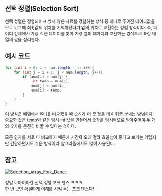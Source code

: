 ## 선택 정렬(Selection Sort)

선택 정렬은 정렬되어져 있지 않은 자료를 정렬하는 방식 중 하나로 주어진 데이터값을 모두 비교해 최솟값의 위치를 기억해뒀다가 앞의 위치로 교환하는 정렬 방식이다. 즉, 데이터 전체에서 가장 작은 데이터를 찾아 가장 앞의 데이터와 교환하는 방식으로 특정 배열의 값을 정리한다.

## 예시 코드

```java
for (int i = 0; i < num.length - 1; i++){
	for (int j = i + 1; j < num.length; j++){
		if (num[i] > num[j]){
			int temp = num[j];
			num[j] = num[i];
			num[i] = temp;
		}
	}
}
```

이 방식은 배열에서 i와 j를 비교했을 때 숫자가 더 큰 것을 계속 뒤로 보내는 방법이다.<br>
중요한 것은 temp와 같은 임시 int 값을 만들어서 숫자를 임시적으로 담아주어야 두 개의 숫자를 온전히 바꿀 수 있다는 것이다.<br><br>
모든 인자를 서로 다 비교하기 때문에 시간이 오래 걸려 효율성이 좋다고 보기는 어렵지만 간단하면서도 쉬운 방식이라 알고리즘에서도 많이 사용된다.

## 참고

[![Selection_Array_Fork_Dance](http://img.youtube.com/vi/gARC8MApdcY/0.jpg)](https://youtu.be/gARC8MApdcY)
<br><br>정말 어마어마한 선택 정렬 포크 댄스 ㅋㅋㅋ <br>한 번 보면 확실하게 이해를 시켜 주는 포크 댄스다!